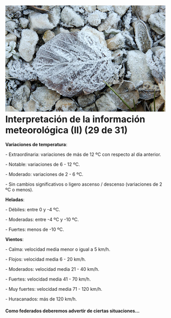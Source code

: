 # ![Hoja helada](img/6762461877_fbe17f0908.jpg)Interpretación de la información meteorológica (II) (29 de 31)

**Variaciones de temperatura**:

\- Extraordinaria: variaciones de más de 12 ºC con respecto al día anterior.

\- Notable: variaciones de 6 - 12 ºC.

\- Moderado: variaciones de 2 - 6 ºC.

\- Sin cambios significativos o ligero ascenso / descenso (variaciones de 2 ºC o menos).

**Heladas**:

\- Débiles: entre 0 y -4 ºC.

\- Moderadas: entre -4 ºC y -10 ºC.

\- Fuertes: menos de -10 ºC.

**Vientos**:

\- Calma: velocidad media menor o igual a 5 km/h.

\- Flojos: velocidad media 6 - 20 km/h.

\- Moderados: velocidad media 21 - 40 km/h.

\- Fuertes: velocidad media 41 - 70 km/h.

\- Muy fuertes: velocidad media 71 - 120 km/h.

\- Huracanados: más de 120 km/h.  
  

#### Como federados deberemos advertir de ciertas situaciones...

